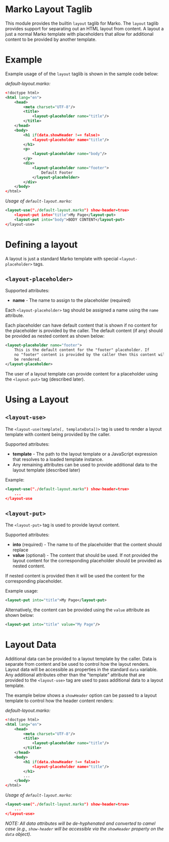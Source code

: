 Marko Layout Taglib
============

This module provides the builtin `layout` taglib for Marko. The `layout` taglib provides support for separating out an HTML layout from content. A layout a just a normal Marko template with placeholders that allow for additional content to be provided by another template.

# Example

Example usage of of the `layout` taglib is shown in the sample code below:

_default-layout.marko:_

```xml
<!doctype html>
<html lang="en">
    <head>
        <meta charset="UTF-8"/>
        <title>
            <layout-placeholder name="title"/>
        </title>
    </head>
    <body>
        <h1 if(data.showHeader !== false)>
            <layout-placeholder name="title"/>
        </h1>
        <p>
            <layout-placeholder name="body"/>
        </p>
        <div>
            <layout-placeholder name="footer">
                Default Footer
            </layout-placeholder>
        </div>
    </body>
</html>
```

_Usage of `default-layout.marko`:_

```xml
<layout-use("./default-layout.marko") show-header=true>
    <layout-put into="title">My Page</layout-put>
    <layout-put into="body">BODY CONTENT</layout-put>
</layout-use>
```

# Defining a layout

A layout is just a standard Marko template with special `<layout-placeholder>` tags.

## `<layout-placeholder>`

Supported attributes:

- **name** - The name to assign to the placeholder (required)

Each `<layout-placeholder>` tag should be assigned a name using the `name` attribute.

Each placeholder can have default content that is shown if no content for the placeholder is provided by the caller. The default content (if any) should be provided as nested content as shown below:

```xml
<layout-placeholder name="footer">
    This is the default content for the "footer" placeholder. If
    no "footer" content is provided by the caller then this content will
    be rendered.
</layout-placeholder>
```

The user of a layout template can provide content for a placeholder using the `<layout-put>` tag (described later).

# Using a Layout

## `<layout-use>`

The `<layout-use(template[, templateData])>` tag is used to render a layout template with content being provided by the caller.

Supported attributes:

- **template** - The path to the layout template or a JavaScript expression that resolves to a loaded template instance.
- Any remaining attributes can be used to provide additional data to the layout template (described later)

Example:

```xml
<layout-use("./default-layout.marko") show-header=true>
    ...
</layout-use
```

## `<layout-put>`

The `<layout-put>` tag is used to provide layout content.

Supported attributes:

- **into** (required) - The name to of the placeholder that the content should replace
- **value** (optional) - The content that should be used. If not provided the layout content for the corresponding placeholder should be provided as nested content.

If nested content is provided then it will be used the content for the corresponding placeholder.

Example usage:

```xml
<layout-put into="title">My Page</layout-put>
```

Alternatively, the content can be provided using the `value` attribute as shown below:

```xml
<layout-put into="title" value="My Page"/>
```

# Layout Data

Additional data can be provided to a layout template by the caller. Data is separate from content and be used to control how the layout renders. Layout data will be accessible as properties in the standard `data` variable. Any additional attributes other than the "template" attribute that are provided to the `<layout-use>` tag are used to pass additional data to a layout template.

The example below shows a `showHeader` option can be passed to a layout template to control how the header content renders:

_default-layout.marko:_

```xml
<!doctype html>
<html lang="en">
    <head>
        <meta charset="UTF-8"/>
        <title>
            <layout-placeholder name="title"/>
        </title>
    </head>
    <body>
        <h1 if(data.showHeader !== false)>
            <layout-placeholder name="title"/>
        </h1>
        ...
    </body>
</html>
```

_Usage of `default-layout.marko`:_

```xml
<layout-use("./default-layout.marko") show-header=true>
    ...
</layout-use>
```

_NOTE: All data attributes will be de-hyphenated and converted to camel case (e.g., `show-header` will be accessible via the `showHeader` property on the `data` object)._
